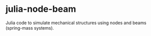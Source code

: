 # julia-node-beam
Julia code to simulate mechanical structures using nodes and beams (spring-mass systems).
